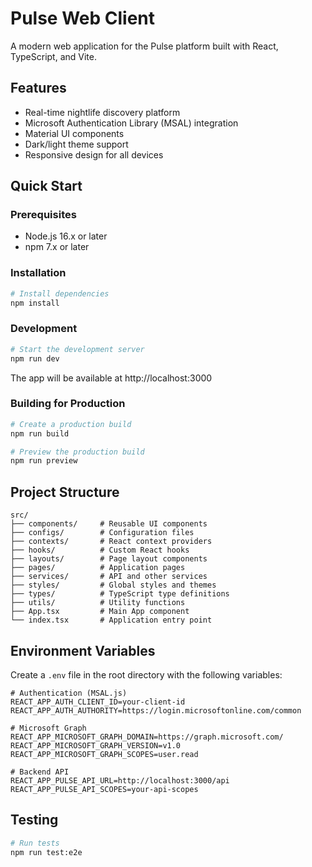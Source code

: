 # Pulse Web Client

A modern web application for the Pulse platform built with React, TypeScript, and Vite.

## Features

- Real-time nightlife discovery platform
- Microsoft Authentication Library (MSAL) integration
- Material UI components
- Dark/light theme support
- Responsive design for all devices

## Quick Start

### Prerequisites

- Node.js 16.x or later
- npm 7.x or later

### Installation

```bash
# Install dependencies
npm install
```

### Development

```bash
# Start the development server
npm run dev
```

The app will be available at http://localhost:3000

### Building for Production

```bash
# Create a production build
npm run build

# Preview the production build
npm run preview
```

## Project Structure

```
src/
├── components/     # Reusable UI components
├── configs/        # Configuration files
├── contexts/       # React context providers
├── hooks/          # Custom React hooks
├── layouts/        # Page layout components
├── pages/          # Application pages
├── services/       # API and other services
├── styles/         # Global styles and themes
├── types/          # TypeScript type definitions
├── utils/          # Utility functions
├── App.tsx         # Main App component
└── index.tsx       # Application entry point
```

## Environment Variables

Create a `.env` file in the root directory with the following variables:

```
# Authentication (MSAL.js)
REACT_APP_AUTH_CLIENT_ID=your-client-id
REACT_APP_AUTH_AUTHORITY=https://login.microsoftonline.com/common

# Microsoft Graph
REACT_APP_MICROSOFT_GRAPH_DOMAIN=https://graph.microsoft.com/
REACT_APP_MICROSOFT_GRAPH_VERSION=v1.0
REACT_APP_MICROSOFT_GRAPH_SCOPES=user.read

# Backend API
REACT_APP_PULSE_API_URL=http://localhost:3000/api
REACT_APP_PULSE_API_SCOPES=your-api-scopes
```

## Testing

```bash
# Run tests
npm run test:e2e
```